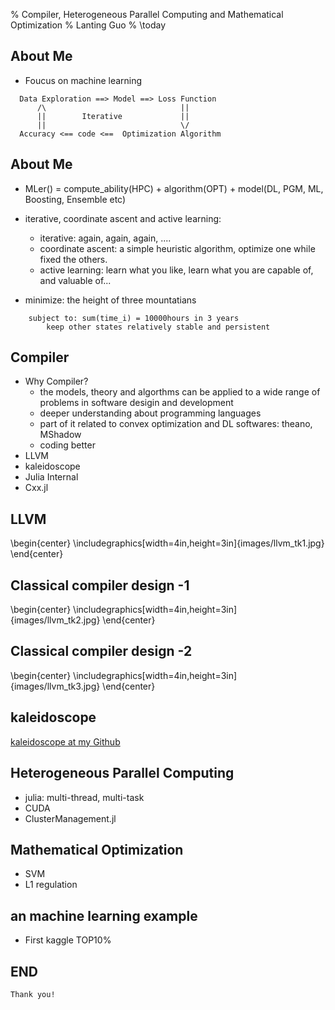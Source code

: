% Compiler, Heterogeneous Parallel Computing and Mathematical Optimization
% Lanting Guo
% \today

## About Me
- Foucus on machine learning 
```
  Data Exploration ==> Model ==> Loss Function 
      /\                              ||
      ||        Iterative             ||
      ||                              \/
  Accuracy <== code <==  Optimization Algorithm
```


## About Me

- MLer() = compute_ability(HPC) + algorithm(OPT) + model(DL, PGM, ML, Boosting, Ensemble etc) 

- iterative, coordinate ascent and active learning:
    + iterative: again, again, again, ....  
    + coordinate ascent: a simple heuristic algorithm, optimize one while fixed the others.
    + active learning: learn what you like, learn what you are capable of, and valuable of...

- minimize: the height of three mountatians
```
    subject to: sum(time_i) = 10000hours in 3 years
        keep other states relatively stable and persistent
```

## Compiler
- Why Compiler?
    + the models, theory and algorthms can be applied to a wide range of problems in software desigin and development
    + deeper understanding about programming languages
    + part of it related to convex optimization and DL softwares: theano, MShadow
    + coding better
- LLVM
- kaleidoscope
- Julia Internal
- Cxx.jl

## LLVM
\begin{center}
    \includegraphics[width=4in,height=3in]{images/llvm_tk1.jpg}
\end{center}

## Classical compiler design -1
\begin{center}
    \includegraphics[width=4in,height=3in]{images/llvm_tk2.jpg}
\end{center}

## Classical compiler design -2
\begin{center}
    \includegraphics[width=4in,height=3in]{images/llvm_tk3.jpg}
\end{center}

## kaleidoscope

[kaleidoscope at my Github](http://dllab.org/kaleidoscope/blog/2015/09/06/kaleidoscope-a-toy-language/)


## Heterogeneous Parallel Computing
- julia: multi-thread, multi-task
- CUDA
- ClusterManagement.jl

## Mathematical Optimization
- SVM
- L1 regulation

## an machine learning example
- First kaggle TOP10%

## END
    Thank you!

